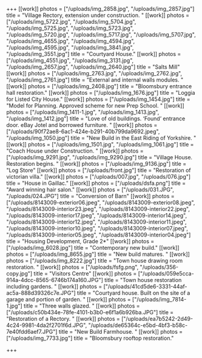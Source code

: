 +++
[[work]]
photos = ["/uploads/img_2858.jpg", "/uploads/img_2857.jpg"]
title = "Village Rectory, extension under construction. "
[[work]]
photos = ["/uploads/img_5722.jpg", "/uploads/img_5704.jpg", "/uploads/img_5725.jpg", "/uploads/img_5723.jpg", "/uploads/img_5720.jpg", "/uploads/img_5717.jpg", "/uploads/img_5707.jpg", "/uploads/img_4655.jpg", "/uploads/img_4594.jpg", "/uploads/img_4595.jpg", "/uploads/img_3841.jpg", "/uploads/img_3551.jpg"]
title = "Courtyard House."
[[work]]
photos = ["/uploads/img_4551.jpg", "/uploads/img_3131.jpg", "/uploads/img_2657.jpg", "/uploads/img_2640.jpg"]
title = "Salts Mill"
[[work]]
photos = ["/uploads/img_2763.jpg", "/uploads/img_2762.jpg", "/uploads/img_2761.jpg"]
title = "External and internal walls modules. "
[[work]]
photos = ["/uploads/img_2408.jpg"]
title = "Bloomsbury entrance hall restoration."
[[work]]
photos = ["/uploads/img_1676.jpg"]
title = "Loggia for Listed City House."
[[work]]
photos = ["/uploads/img_1454.jpg"]
title = "Model for Planning. Approved scheme for new Prep School. "
[[work]]
photos = ["/uploads/img_1411-1.jpg", "/uploads/img_1413.jpg", "/uploads/img_1412.jpg"]
title = "Love of old buildings. ‘Found’ entrance door. eBay Jotel and borrowed furniture. "
[[work]]
photos = ["/uploads/90f72ae8-6ac1-424e-b291-40b799da9692.jpeg", "/uploads/img_1050.jpg"]
title = "New Build in the East Riding of Yorkshire. "
[[work]]
photos = ["/uploads/img_1501.jpg", "/uploads/img_1061.jpg"]
title = "Coach House under Construction. "
[[work]]
photos = ["/uploads/img_9291.jpg", "/uploads/img_9290.jpg"]
title = "Village House. Restoration begins. "
[[work]]
photos = ["/uploads/img_9136.jpg"]
title = "Log Store"
[[work]]
photos = ["/uploads/front.jpg"]
title = "Restoration of victorian villa."
[[work]]
photos = ["/uploads/007.jpg", "/uploads/076.jpg"]
title = "House in Gaillac."
[[work]]
photos = ["/uploads/dsfa.png"]
title = "Award winning hair salon."
[[work]]
photos = ["/uploads/031.JPG", "/uploads/024.JPG"]
title = "Conversion of Barn"
[[work]]
photos = ["/uploads/8143009-exterior06.jpeg", "/uploads/8143009-exterior08.jpeg", "/uploads/8143009-interior23.jpeg", "/uploads/8143009-interior22.jpeg", "/uploads/8143009-interior17.jpeg", "/uploads/8143009-interior14.jpeg", "/uploads/8143009-interior12.jpeg", "/uploads/8143009-interior11.jpeg", "/uploads/8143009-interior10.jpeg", "/uploads/8143009-interior07.jpeg", "/uploads/8143009-interior05.jpeg", "/uploads/8143009-interior04.jpeg"]
title = "Housing Development, Grade 2*"
[[work]]
photos = ["/uploads/img_6028.jpg"]
title = "Contemporary new build."
[[work]]
photos = ["/uploads/img_8655.jpg"]
title = "New build matures. "
[[work]]
photos = ["/uploads/img_8222.jpg"]
title = "Town house drawing room restoration. "
[[work]]
photos = ["/uploads/fsfg.png", "/uploads/356-copy.jpg"]
title = "Visitors Centre"
[[work]]
photos = ["/uploads/059e5cca-914a-4dcc-8565-6746b174a160.JPG"]
title = "Town house restoration including gardens. "
[[work]]
photos = ["/uploads/41cd5de6-3331-44af-ac5a-888d39326c7e.JPG"]
title = "Courtyard house. Built on the site of a garage and portion of garden. "
[[work]]
photos = ["/uploads/img_7814-1.jpg"]
title = "Three walls glazed. "
[[work]]
photos = ["/uploads/c50b434e-78fe-4101-b3b0-e6f1a6b926ba.JPG"]
title = "Restoration of a Rectory. "
[[work]]
photos = ["/uploads/ea7b5242-2d49-4c24-9981-4da2f2701f6d.JPG", "/uploads/de65364c-e5bd-4bf3-b58c-7e40fdd6aef7.JPG"]
title = "New Build Farmhouse. "
[[work]]
photos = ["/uploads/img_7733.jpg"]
title = "Bloomsbury rooftop restoration."

+++
